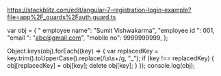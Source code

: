 https://stackblitz.com/edit/angular-7-registration-login-example?file=app%2F_guards%2Fauth.guard.ts


var obj = {
  "  employee   name": "Sumit Vishwakarma",
  "employee id ": 001,
  "email ": "abc@gmail.com",
  "mobile  no": 9999999999,
};

Object.keys(obj).forEach((key) => {
   var replacedKey = key.trim().toUpperCase().replace(/\s\s+/g, "_");
   if (key !== replacedKey) {
      obj[replacedKey] = obj[key];
      delete obj[key];
   }
});
console.log(obj);
